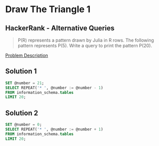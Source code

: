 # Draw The Triangle 1
## HackerRank - Alternative Queries
> P(R) represents a pattern drawn by Julia in R rows. The following pattern represents P(5).
> Write a query to print the pattern P(20).

[Problem Description](https://www.hackerrank.com/challenges/draw-the-triangle-1/problem?isFullScreen=true)

## Solution 1
```sql
SET @number = 21;
SELECT REPEAT('* ', @number := @number - 1) 
FROM information_schema.tables
LIMIT 20;
```
## Solution 2
```sql
SET @number = 0;
SELECT REPEAT('* ', @number := @number + 1)
FROM information_schema.tables
LIMIT 20;
```
